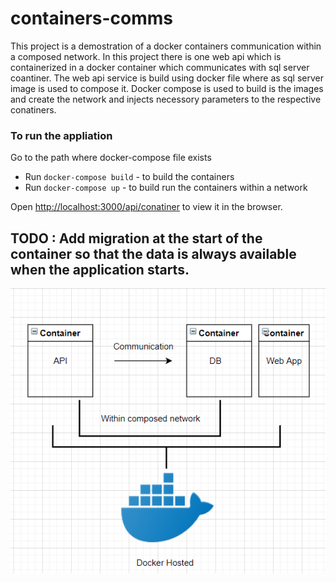 # containers-comms
This project is a demostration of a docker containers communication within a composed network. In this project there is one web api which is containerized in a docker container which communicates with sql server coantiner. The web api service is build using docker file where as sql server image is used to compose it. Docker compose is used to build is the images and create the network and injects necessory parameters to the respective conatiners.

### To run the appliation

Go to the path where docker-compose file exists

* Run `docker-compose build` - to build the containers
* Run `docker-compose up` - to build run the containers within a network

Open [http://localhost:3000/api/conatiner](http://localhost:3000/api/conatiner) to view it in the browser.

## TODO : Add migration at the start of the container so that the data is always available when the application starts.


![alt text](https://github.com/arpitfs/containers-comms/blob/master/ContainerComms/ContainerComms/Screenshots/docker-compose.png)
